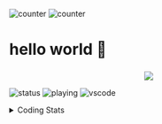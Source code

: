 ![counter](https://enwk7okkacbnf3i.m.pipedream.net)
![counter](https://komarev.com/ghpvc/?username=joypreetsinghbhullar&color=green)

# hello world 👋
<!--
<h1 align="center">Hello World 👋</h1>
-->
<h3 align="center"></h3>
<p align="center">
  <a href="https://skillicons.dev">
    <img src="https://skillicons.dev/icons?i=ts,js,py,rust,nodejs,postgres,mongo,react,docker,html&coding=cute" />
  </a>
</p>

![status](https://api.statusbadges.me/badge/status/1224986334343725188?simple=true)
![playing](https://api.statusbadges.me/badge/playing/1224986334343725188)
![vscode](https://api.statusbadges.me/badge/vscode/1224986334343725188)
<details>
  
  <summary>Coding Stats</summary>


  <a href="#">![Github stats](https://github-readme-stats.vercel.app/api?username=joypreetsinghbhullar&show_icons=true&theme=dark&hide_border=true)</a>
[![GitHub Streak](http://github-readme-streak-stats.herokuapp.com?user=joypreetsinghbhullar&theme=dark&hide_border=true)](https://git.io/streak-stats)
<a href="#">![Top Langs](https://github-readme-stats.vercel.app/api/top-langs/?username=joypreetsinghbhullar&layout=compact&theme=blueberry&count_private=true&hide_border=true)</a>
</details>

<!--
**joypreetsinghbhullar/joypreetsinghbhullar** is a ✨ _special_ ✨ repository because its `README.md` (this file) appears on your GitHub profile.

Here are some ideas to get you started:

- 🔭 I’m currently working on ...
- 🌱 I’m currently learning ...
- 👯 I’m looking to collaborate on ...
- 🤔 I’m looking for help with ...
- 💬 Ask me about ...
- 📫 How to reach me: ...
- 😄 Pronouns: ...
- ⚡ Fun fact: ...
-->


